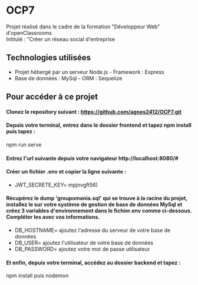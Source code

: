 # OCP7
Projet réalisé dans le cadre de la formation "Développeur Web" d'openClassrooms  
Intitulé : "Créer un réseau social d'entreprise  
## Technologies utilisées
* Projet hébergé par un serveur Node.js - Framework : Express
* Base de données : MySql - ORM : Sequelize  
## Pour accéder à ce projet  
#### Clonez le repository suivant : https://github.com/agnes2412/OCP7.git
#### Depuis votre terminal, entrez dans le dossier frontend et tapez npm install puis tapez :  
npm run serve
#### Entrez l'url suivante depuis votre navigateur http://localhost:8080/#
#### Créer un fichier .env et copier la ligne suivante :  
* JWT_SECRETE_KEY= mpjnvgft56)  
#### Récupérez le dump 'groupomania.sql' qui se trouve à la racine du projet, installez le sur votre système de gestion de base de données MySql et créez 3 variables d'environnement dans le fichier.env comme ci-dessous. Compléter les avec vos informations.  
* DB_HOSTNAME= ajoutez l'adresse du serveur de votre base de données
* DB_USER= ajoutez l'utilisateur de votre base de données
* DB_PASSWORD= ajoutez votre mot de passe utilisateur
#### Et enfin, depuis votre terminal, accédez au dossier backend et tapez :  
npm install puis nodemon 


